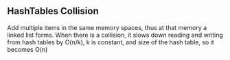 ## HashTables Collision

Add multiple items in the same memory spaces, thus at that memory a linked list forms. When there is a collision, it slows down reading and writing from hash tables by O(n/k), k is constant, and size of the hash table, so it becomes O(n)
